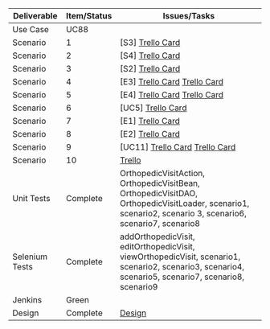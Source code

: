 
| Deliverable   | Item/Status   |  Issues/Tasks
| ------------- | ------------  |  ------------
| Use Case      | UC88          | &nbsp;
| Scenario      | 1             |  [S3] [Trello Card](https://trello.com/c/HeCsuLwO)
| Scenario      | 2             |  [S4] [Trello Card](https://trello.com/c/4m08eh9m)
| Scenario      | 3             |  [S2] [Trello Card](https://trello.com/c/yOz1SinB)
| Scenario      | 4             |  [E3] [Trello Card](https://trello.com/c/KvjjXZhL) [Trello Card](https://trello.com/c/a2w36khJ)
| Scenario      | 5             |  [E4] [Trello Card](https://trello.com/c/KvjjXZhL) [Trello Card](https://trello.com/c/a2w36khJ)
| Scenario      | 6             |  [UC5] [Trello Card](https://trello.com/c/EnzDY5MW)
| Scenario      | 7             |  [E1] [Trello Card](https://trello.com/c/KvjjXZhL)
| Scenario      | 8             |  [E2] [Trello Card](https://trello.com/c/KvjjXZhL)
| Scenario      | 9             |  [UC11] [Trello Card](https://trello.com/c/KvjjXZhL) [Trello Card](https://trello.com/c/a2w36khJ)
| Scenario      | 10            |  [Trello](https://trello.com/b/ZQbl8p9e/uc88)
| Unit Tests    | Complete      | OrthopedicVisitAction, OrthopedicVisitBean, OrthopedicVisitDAO, OrthopedicVisitLoader, scenario1, scenario2, scenario 3, scenario6, scenario7, scenario8
| Selenium Tests| Complete      | addOrthopedicVisit, editOrthopedicVisit, viewOrthopedicVisit, scenario1, scenario2, scenario3, scenario4, scenario5, scenario7, scenario8, scenario9
| Jenkins       |  Green        | &nbsp;
| Design        | Complete      | [Design](https://github.ncsu.edu/engr-csc326-spring2016/csc326-204-Project-03/blob/master/README.md)
